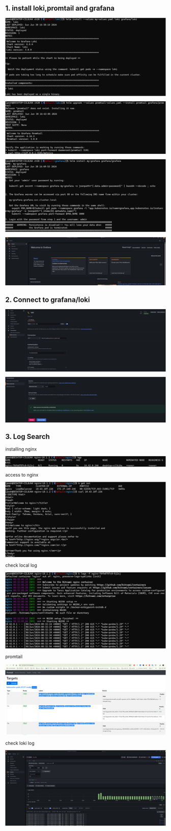 ## 1. install loki,promtail and grafana

![](images/2024-06-30-16-39-33.png)

![](images/2024-06-30-16-43-31.png)

![](images/2024-06-30-16-50-17.png)

![](images/2024-06-30-16-53-40.png)

## 2. Connect to grafana/loki

![](images/2024-06-30-18-38-03.png)

![](images/2024-06-30-17-27-11.png)

## 3. Log Search

installing nginx

![](images/2024-06-30-17-32-47.png)

access to nginx

![](images/2024-06-30-17-36-09.png)

check local log

![](images/2024-06-30-17-37-23.png)

promtail

![](images/2024-06-30-17-57-48.png)

check loki log

![](images/2024-06-30-18-01-34.png)